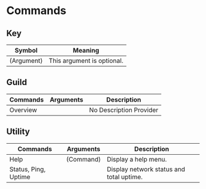 # Commands

## Key
| Symbol     | Meaning                    |
| ---------- | -------------------------- |
| (Argument) | This argument is optional. |

## Guild
| Commands | Arguments | Description             |
| -------- | --------- | ----------------------- |
| Overview | <none>    | No Description Provider |

## Utility
| Commands             | Arguments | Description                              |
| -------------------- | --------- | ---------------------------------------- |
| Help                 | (Command) | Display a help menu.                     |
| Status, Ping, Uptime | <none>    | Display network status and total uptime. |

